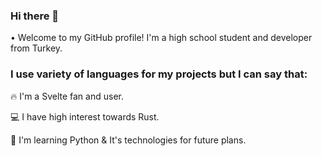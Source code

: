 ### Hi there 👋

• Welcome to my GitHub profile! I'm a high school student and developer from Turkey.

### I use variety of languages for my projects but I can say that:

🔥 I'm a Svelte fan and user.

💻 I have high interest towards Rust.

📖 I'm learning Python & It's technologies for future plans.
